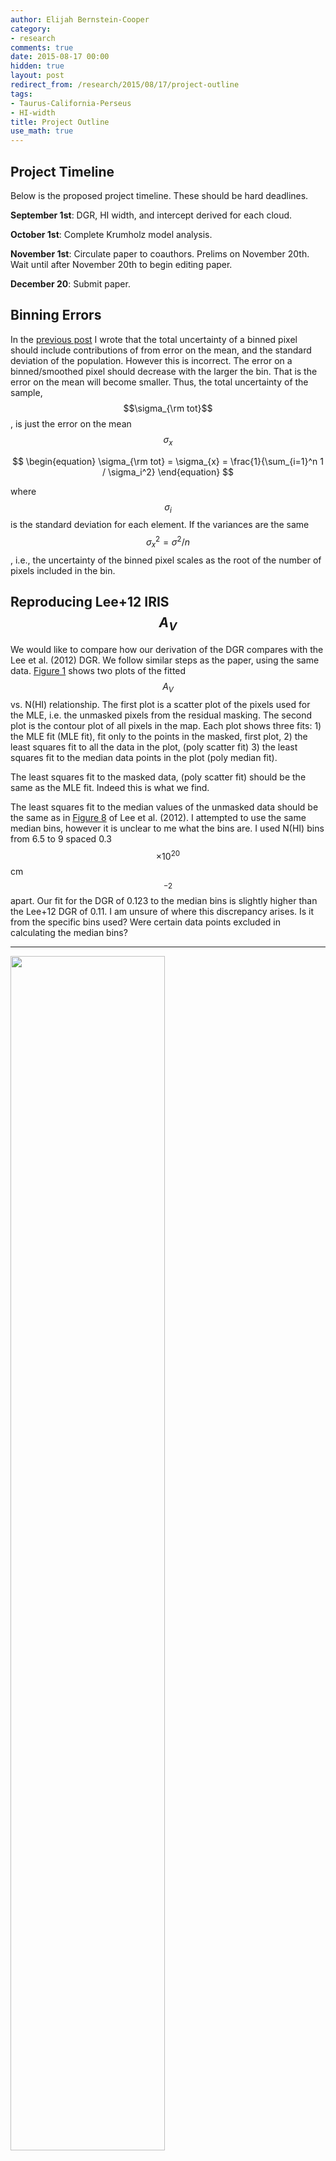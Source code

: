 ```yaml
---
author: Elijah Bernstein-Cooper
category:
- research
comments: true
date: 2015-08-17 00:00
hidden: true
layout: post
redirect_from: /research/2015/08/17/project-outline
tags:
- Taurus-California-Perseus
- HI-width
title: Project Outline
use_math: true
---
```


## Project Timeline

Below is the proposed project timeline. These should be hard deadlines.

**September 1st**: DGR, HI width, and intercept derived for each cloud.

**October 1st**: Complete Krumholz model analysis.

**November 1st**: Circulate paper to coauthors. Prelims on November 20th. Wait
until after November 20th to begin editing paper.

**December 20**: Submit paper.

## Binning Errors

In the [previous post](/research/2015/08/12/fixed-hi-widths-with-planck/) I
wrote that the total uncertainty of a binned pixel should include contributions
of from error on the mean, and the standard deviation of the population.
However this is incorrect. The error on a binned/smoothed pixel should decrease
with the larger the bin. That is the error on the mean will become smaller.
Thus, the total uncertainty of the sample, $$\sigma_{\rm tot}$$, is just the
error on the mean $$\sigma_x$$

$$
\begin{equation}
    \sigma_{\rm tot} = \sigma_{x} = \frac{1}{\sum_{i=1}^n 1 /
                                    \sigma_i^2}
\end{equation}
$$

where $$\sigma_i$$ is the standard deviation for each element.  If the
variances are the same $$\sigma_x^2 = \sigma^2 / n$$, i.e., the uncertainty of
the binned pixel scales as the root of the number of pixels included in the bin.

## Reproducing Lee+12 IRIS $$A_V$$

We would like to compare how our derivation of the DGR compares with the Lee et
al. (2012) DGR. We follow similar steps as the paper, using the same data.
[Figure 1](#Figure-1) shows two plots of the fitted $$A_V$$ vs. N(HI)
relationship. The first plot is a scatter plot of the pixels used for the MLE,
i.e. the unmasked pixels from the residual masking. The second plot is the
contour plot of all pixels in the map. Each plot shows three fits: 1) the MLE
fit (MLE fit), fit only to the points in the masked, first plot, 2) the least
squares fit to all the data in the plot, (poly scatter fit) 3) the least
squares fit to the median data points in the plot (poly median fit).

The least squares fit to the masked data, (poly scatter fit) should be the same
as the MLE fit. Indeed this is what we find. 

The least squares fit to the median values of the unmasked data should be the
same as in [Figure
8](http://iopscience.iop.org/0004-637X/748/2/75/article#apj409875f8) of Lee et
al. (2012). I attempted to use the same median bins, however it is unclear to
me what the bins are. I used N(HI) bins from 6.5 to 9 spaced 0.3 $$\times
10^{20}$$ cm$$^{-2}$$ apart. Our fit for the DGR of 0.123 to the median bins is
slightly higher than the Lee+12 DGR of 0.11. I am unsure of where this
discrepancy arises. Is it from the specific bins used? Were certain data points
excluded in calculating the median bins?

***

<img
src="/media/2015/08/17/perseus_lee12_binned_coarseres_fixedwidth_av_vs_nhi_masked.png"
    style="width: 70%"/>
<img
src="/media/2015/08/17/perseus_lee12_binned_coarseres_fixedwidth_av_vs_nhi.png"
    style="width: 70%"/>

#### Figure 1

Top: scatter plot of the pixels used for the MLE, i.e. the unmasked pixels from
the residual masking. Bottom: contour plot of all pixels in the map. Each plot
shows three fits: 1) the MLE fit (MLE fit), fit only to the points in the
masked, first plot, 2) the least squares fit to all the data in the plot, (poly
scatter fit) 3) the least squares fit to the median data points in the plot
(poly median fit). The MLE DGR differs slightly from the median fit, mostly
because the MLE is allowed to have an intercept and the median fit is not.

***

## Comparing the MLE without an intercept to Lee+12

Our masking method and MLE calculation of the DGR should be very similar to a
least squares fit to the median values of the entire unmasked dataset. This is
because both methods should be excluding the infrequent, high $$A_V$$ pixels
which would bias the fit. [Figure 2](#Figure-2) are plots the same as in Figure
1, except that the MLE does not fit for an intercept, only for the DGR.

We find that the MLE fit is completely consistent with the median bin fit, as
demonstrated in the poly median fit to the entire, unmasked dataset. This is
promising. 

***

<img
src="/media/2015/08/17/perseus_lee12_binned_coarseres_fixedwidth_noint_av_vs_nhi_masked.png"
    style="width: 70%"/>
<img
src="/media/2015/08/17/perseus_lee12_binned_coarseres_fixedwidth_noint_av_vs_nhi.png"
    style="width: 70%"/>

#### Figure 2

Same as Figure 1, except MLE fit has an intercept of 0 mag.

***

## Taurus

***

<img
src="/media/2015/08/17/taurus_planck_binned_coarseres_fixedwidth_hi_spectrum.png"
style="width: 70%"/>

#### Figure 3

Taurus spectra. Median spectra with model fit to the HI in purple, the fitted
components in dashed black and the HI velocity range used as the gray shaded
region. The standard deviation of the HI spectrum is also shown. The velocity
range is determined by $$\pm 2\sigma$$ of the center of the tallest fitted
component.

***

***

<img
src="/media/2015/08/17/taurus_planck_binned_coarseres_fixedwidth_av_vs_nhi_masked.png"
    style="width: 70%"/>
<img
src="/media/2015/08/17/taurus_planck_binned_coarseres_fixedwidth_av_vs_nhi.png"
    style="width: 70%"/>

#### Figure 4

Same as Figure 1, except for Taurus. The MLE and polynomial fits to the data
are most influenced by the lower-$$A_V$$ data points with the smallest errors.
The MLE fit agrees somewhat well with the poly median fit the to entire data
set (bottom plot).

***

## California

***

<img
src="/media/2015/08/17/california_planck_binned_coarseres_fixedwidth_hi_spectrum.png"
style="width: 70%"/>

#### Figure 5

Same as Figure 3, except for California. The selected HI width excludes much of
the HI emission in the region.

***


***

<img
src="/media/2015/08/17/california_planck_binned_coarseres_fixedwidth_av_vs_nhi_masked.png"
    style="width: 70%"/>
<img
src="/media/2015/08/17/california_planck_binned_coarseres_fixedwidth_av_vs_nhi.png"
    style="width: 70%"/>

#### Figure 6

Same as Figure 1, except for California. The MLE and polynomial fits to the
data are most influenced by the lower-$$A_V$$ data points with the smallest
errors.  The MLE fit strongly disagrees with the poly median fit (bottom
plot).  This can likely be explained by the poor linear relationship between
N(HI) and $$A_V$$ given the velocity range we used.

***

We can see that for California the relationship between $$A_V$$ and N(HI) is
not very linear for diffuse pixels.

Perhaps we should explore selecting a larger HI width for California. We could
adopt the method of [Planck
(2011)](http://www.aanda.org/articles/aa/full_html/2011/12/aa16485-11/F1.html)
which selected the HI range based on the standard deviation of the HI spectrum
in the region. For California this would could mean selecting -20 to 15 km/s.
More updates to come.


## Background HI

For California we see that an enormous DGR and negative intercept are favored.
This means two things, first that there is a lot of dust along the line of
sight, likely much of it unassociated with California, second, the N(HI)
created using a narrow HI width does not correlate well with the dust, hence
the large negative intercept.

To account for this background we can try two things, fit a seperate DGR with
the unassociated HI, or remove an HI background.

### Removing an HI background

I ran the experiement of subtracting the fitted components in the California
median spectrum from Figure 5 from the HI cube. I excluded the fitted component
used to calculate the HI width, as this is our presumed cloud of interest. I
subtracted these components from every line of sight.

***

<img
src="/media/2015/08/17/california_planck_binned_coarseres_fixedwidth_compsub_av_vs_nhi_masked.png"
    style="width: 70%"/>
<img
src="/media/2015/08/17/california_planck_binned_coarseres_fixedwidth_compsub_av_vs_nhi.png"
    style="float: left; width: 50%"/>
<img
src="/media/2015/08/17/california_planck_binned_coarseres_fixedwidth_av_vs_nhi.png"
    style="width: 50%"/>

#### Figure 7

Same as Figure 6, except with an HI background subtraction. For ease of
comparison the bottom panel of Figure 6 is shown at the bottom right. The
component subtraction changed the fitted intercept by 1 mag, however did not
change much of the structure in the N(HI) / $$A_V$$ distribution.

***

### Fitting for a seperate component along the line of sight

We could also fit for multiple clouds along the line of sight as done in
[Martin et al. (2015)](http://arxiv.org/pdf/1504.07723v2.pdf) and [Planck
(2011)](http://www.aanda.org/articles/aa/full_html/2011/12/aa16485-11/aa16485-11.html#S2).
This would allow us to associate the excess of dust emission with HI not
associated with California. This could help resolve the high DGR issue.

Our model $$A_V$$ would be represented as

$$
\begin{equation}
    A_{V,{\rm model}} = DGR_B \times N(HI)_B + DGR_C \times N(HI)_C + A_{V,B}
\end{equation}
$$

where a B subscript represents the background, and the C subscript represents
the cloud.